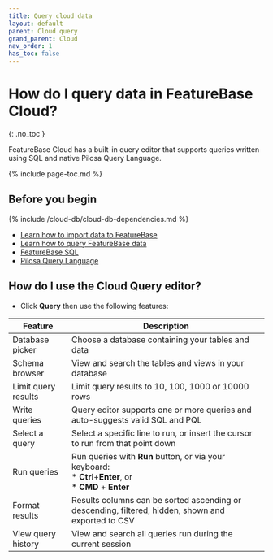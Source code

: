 ```yaml
---
title: Query cloud data
layout: default
parent: Cloud query
grand_parent: Cloud
nav_order: 1
has_toc: false
---
```


# How do I query data in FeatureBase Cloud?
{: .no_toc }

FeatureBase Cloud has a built-in query editor that supports queries written using SQL and native Pilosa Query Language.

{% include page-toc.md %}

## Before you begin

{% include /cloud-db/cloud-db-dependencies.md %}
* [Learn how to import data to FeatureBase](/docs/cloud/cloud-ingest/cloud-ingest-manage)
* [Learn how to query FeatureBase data](/docs/cloud/cloud-query/cloud-query-home)
* [FeatureBase SQL](/docs/sql-guide/sql-guide-home)
* [Pilosa Query Language](/docs/pql-guide/pql-home)

## How do I use the Cloud Query editor?

* Click **Query** then use the following features:

| Feature | Description |
|---|---|
| Database picker | Choose a database containing your tables and data |
| Schema browser | View and search the tables and views in your database |
| Limit query results | Limit query results to 10, 100, 1000 or 10000 rows |
| Write queries | Query editor supports one or more queries and auto-suggests valid SQL and PQL |
| Select a query | Select a specific line to run, or insert the cursor to run from that point down |
| Run queries | Run queries with **Run** button, or via your keyboard:<br/>* **Ctrl**+**Enter**, or<br/>* **CMD** + **Enter** |
| Format results | Results columns can be sorted ascending or descending, filtered, hidden, shown and exported to CSV |
| View query history | View and search all queries run during the current session |
